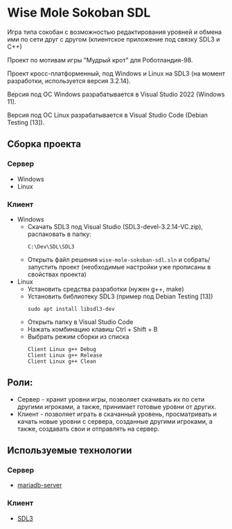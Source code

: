# Wise Mole Sokoban SDL
Игра типа сокобан с возможностью редактирования уровней и обмена ими по сети
друг с другом (клиентское приложение под связку SDL3 и С++)

Проект по мотивам игры "Мудрый крот" для Роботландия-98.

Проект кросс-платформенный, под Windows и Linux на SDL3 (на момент разработки,
используется версия 3.2.14).

Версия под ОС Windows разрабатывается в Visual Studio 2022 (Windows 11).

Версия под ОС Linux разрабатывается в Visual Studio Code (Debian Testing [13]).

## Сборка проекта
### Сервер
* Windows
* Linux

### Клиент
* Windows
  * Скачать SDL3 под Visual Studio (SDL3-devel-3.2.14-VC.zip), распаковать в папку:
	```
	C:\Dev\SDL\SDL3
	```
  * Открыть файл решения ```wise-mole-sokoban-sdl.sln``` и собрать/запустить проект
(необходимые настройки уже прописаны в свойствах проекта)
* Linux
  * Установить средства разработки (нужен g++, make)
  * Установить библиотеку SDL3 (пример под Debian Testing [13])
    ```
	sudo apt install libsdl3-dev
	```
  * Открыть папку в Visual Studio Code
  * Нажать комбинацию клавиш Ctrl + Shift + B
  * Выбрать режим сборки из списка
    ```
    Client Linux g++ Debug
    Client Linux g++ Release
    Client Linux g++ Clean
    ```

## Роли:
* Сервер - хранит уровни игры, позволяет скачивать их по сети другими игроками,
а также, принимает готовые уровни от других.
* Клиент - позволяет играть в скачанный уровень, просматривать и качать новые
уровни с сервера, созданные другими игроками, а также, создавать свои и
отправлять на сервер.

## Используемые технологии
### Сервер
* [mariadb-server](https://mariadb.org/download/?t=repo-config&d=Debian+12+%22Bookworm%22&v=11.4&r_m=truenetwork)
### Клиент
* [SDL3](https://github.com/libsdl-org/SDL/releases)
